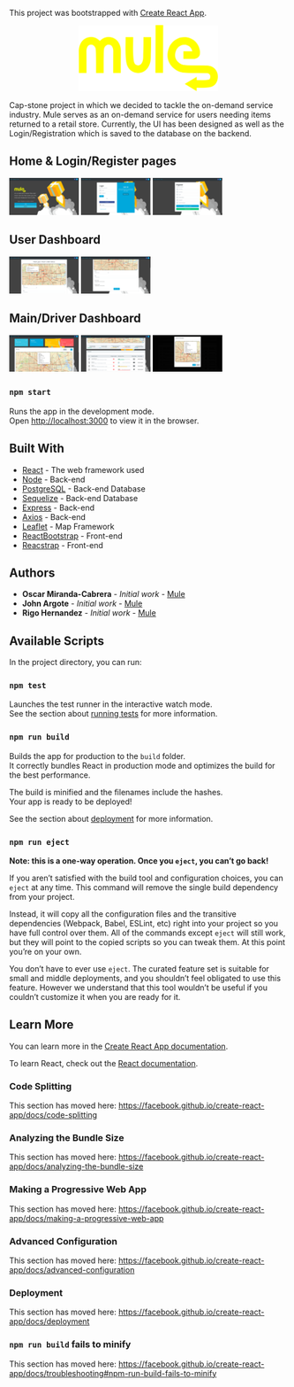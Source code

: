 This project was bootstrapped with [Create React App](https://github.com/facebook/create-react-app).


<p align="center">
  <img src="https://github.com/Oscar6/capstone-app/blob/master/src/assets/mule-logo.png" width="50%" height="50%" title="Home"> 
</p>

Cap-stone project in which we decided to tackle the on-demand service industry. 
Mule serves as an on-demand service for users needing items returned to a retail store. 
Currently, the UI has been designed as well as the Login/Registration which is saved to the database on the backend.


## Home & Login/Register pages
<p>
  <img src="https://github.com/Oscar6/capstone-app/blob/master/src/Styles/images/home.png" width="25%" height="25% title="Home">
  <img src="https://github.com/Oscar6/capstone-app/blob/master/src/Styles/images/login:register.png" width="25%" height="25% title="Login/Register">
  <img src="https://github.com/Oscar6/capstone-app/blob/master/src/Styles/images/register.png" width="25%" height="25% title="Register">
</p>

## User Dashboard
<p>
<img src="https://github.com/Oscar6/capstone-app/blob/master/src/Styles/images/userdashboard.png" width="25%" height="25% title="User Dashboard">
<img src="https://github.com/Oscar6/capstone-app/blob/master/src/Styles/images/userdashboard2.png" width="25%" height="25% title="User Dashboard">
</p>

## Main/Driver Dashboard
<p>
<img src="https://github.com/Oscar6/capstone-app/blob/master/src/Styles/images/dashboard.png" width="25%" height="25% title="Dashboard">
<img src="https://github.com/Oscar6/capstone-app/blob/master/src/Styles/images/dashboard2.png" width="25%" height="25% title="Dashboard">
<img src="https://github.com/Oscar6/capstone-app/blob/master/src/Styles/images/dashboard3.png" width="25%" height="25% title="Dashboard">
                                                                                                                                        
</p>


### `npm start`

Runs the app in the development mode.<br>
Open [http://localhost:3000](http://localhost:3000) to view it in the browser.

## Built With

* [React](https://reactjs.org/) - The web framework used
* [Node](https://nodejs.org/en/) - Back-end
* [PostgreSQL](https://www.postgresql.org/) - Back-end Database
* [Sequelize](http://docs.sequelizejs.com/) - Back-end Database
* [Express](https://expressjs.com/) - Back-end 
* [Axios](https://github.com/axios/axios) - Back-end
* [Leaflet](https://leafletjs.com/) - Map Framework
* [ReactBootstrap](https://react-bootstrap.github.io/) - Front-end
* [Reacstrap](https://reactstrap.github.io/) - Front-end


## Authors

* **Oscar Miranda-Cabrera** - *Initial work* - [Mule](https://github.com/Oscar6)
* **John Argote** - *Initial work* - [Mule](https://github.com/j-argote)
* **Rigo Hernandez** - *Initial work* - [Mule](https://github.com/Rigo-Hernandez)


## Available Scripts

In the project directory, you can run:



### `npm test`

Launches the test runner in the interactive watch mode.<br>
See the section about [running tests](https://facebook.github.io/create-react-app/docs/running-tests) for more information.

### `npm run build`

Builds the app for production to the `build` folder.<br>
It correctly bundles React in production mode and optimizes the build for the best performance.

The build is minified and the filenames include the hashes.<br>
Your app is ready to be deployed!

See the section about [deployment](https://facebook.github.io/create-react-app/docs/deployment) for more information.

### `npm run eject`

**Note: this is a one-way operation. Once you `eject`, you can’t go back!**

If you aren’t satisfied with the build tool and configuration choices, you can `eject` at any time. This command will remove the single build dependency from your project.

Instead, it will copy all the configuration files and the transitive dependencies (Webpack, Babel, ESLint, etc) right into your project so you have full control over them. All of the commands except `eject` will still work, but they will point to the copied scripts so you can tweak them. At this point you’re on your own.

You don’t have to ever use `eject`. The curated feature set is suitable for small and middle deployments, and you shouldn’t feel obligated to use this feature. However we understand that this tool wouldn’t be useful if you couldn’t customize it when you are ready for it.

## Learn More

You can learn more in the [Create React App documentation](https://facebook.github.io/create-react-app/docs/getting-started).

To learn React, check out the [React documentation](https://reactjs.org/).

### Code Splitting

This section has moved here: https://facebook.github.io/create-react-app/docs/code-splitting

### Analyzing the Bundle Size

This section has moved here: https://facebook.github.io/create-react-app/docs/analyzing-the-bundle-size

### Making a Progressive Web App

This section has moved here: https://facebook.github.io/create-react-app/docs/making-a-progressive-web-app

### Advanced Configuration

This section has moved here: https://facebook.github.io/create-react-app/docs/advanced-configuration

### Deployment

This section has moved here: https://facebook.github.io/create-react-app/docs/deployment

### `npm run build` fails to minify

This section has moved here: https://facebook.github.io/create-react-app/docs/troubleshooting#npm-run-build-fails-to-minify
